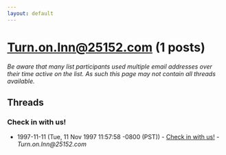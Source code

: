 ```yaml
---
layout: default
---
```


# Turn.on.Inn@25152.com (1 posts)

_Be aware that many list participants used multiple email addresses over their time active on the list. As such this page may not contain all threads available._

## Threads

### Check in with us!
+ 1997-11-11 (Tue, 11 Nov 1997 11:57:58 -0800 (PST)) - [Check in with us!](/archive/1997/11/a26eaf615fa697c05eca45f5ba653ebd1855e35ee8c820d79c66c72946c53e21) - _Turn.on.Inn@25152.com_


